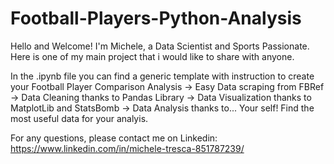 # Football-Players-Python-Analysis

Hello and Welcome! 
I'm Michele, a Data Scientist and Sports Passionate.
Here is one of my main project that i would like to share with anyone.

In the .ipynb file you can find a generic template with instruction to create your Football Player Comparison Analysis
-> Easy Data scraping from FBRef
-> Data Cleaning thanks to Pandas Library
-> Data Visualization thanks to MatplotLib and StatsBomb
-> Data Analysis thanks to... Your self! Find the most useful data for your analyis.


For any questions, please contact me on Linkedin: https://www.linkedin.com/in/michele-tresca-851787239/
